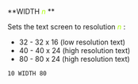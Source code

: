 **WIDTH <span style="color:#AAFF00;">*n*</span> **

Sets the text screen to resolution <span style="color:#AAFF00;">*n*</span> :

- 32  - 32 x 16 (low resolution text)
- 40  - 40 x 24 (high resolution text)
- 80  - 80 x 24 (high resolution text)

```ecb2
10 WIDTH 80
```
